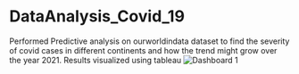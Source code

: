 # DataAnalysis_Covid_19
Performed Predictive analysis on ourworldindata dataset to find the severity of covid cases in different continents and how the trend might grow over the year 2021. Results visualized using tableau
<img alt='Dashboard 1' src='https://drive.google.com/uc?export=view&id=1S-7f1vFX1hb8lBUK0A55SN6bUz4i2QPH' style='border: none' />
